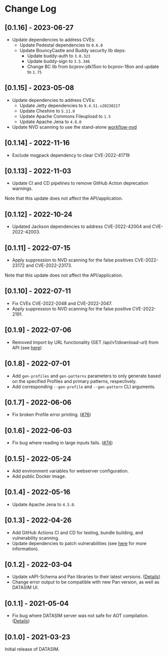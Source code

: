 # Change Log

## [0.1.16] - 2023-06-27
- Update dependencies to address CVEs:
  - Update Pedestal dependencies to `0.6.0`
  - Update BouncyCastle and Buddy security lib deps:
    - Update buddy-auth to `3.0.323`
    - Update buddy-sign to `3.5.346`
    - Change BC lib from bcprov-jdk15on to bcprov-18on and update to `1.75`

## [0.1.15] - 2023-05-08
- Update dependencies to address CVEs:
  - Update Jetty dependencies to `9.4.51.v20230217`
  - Update Cheshire to `5.11.0`
  - Update Apache Commons Fileupload to `1.5`
  - Update Apache Jena to `4.8.0`
- Update NVD scanning to use the stand-alone [workflow-nvd](https://github.com/yetanalytics/workflow-nvd)

## [0.1.14] - 2022-11-16
- Exclude msgpack dependency to clear CVE-2022-41719

## [0.1.13] - 2022-11-03
- Update CI and CD pipelines to remove GitHub Action deprecation warnings. 

Note that this update does not affect the API/application.

## [0.1.12] - 2022-10-24
- Updated Jackson dependencies to address CVE-2022-42004 and CVE-2022-42003.

## [0.1.11] - 2022-07-15
- Apply suppression to NVD scanning for the false positives CVE-2022-23172 and CVE-2022-23173.

Note that this update does not affect the API/application.

## [0.1.10] - 2022-07-11
- Fix CVEs CVE-2022-2048 and CVE-2022-2047.
- Apply suppression to NVD scanning for the false positive CVE-2022-2191.

## [0.1.9] - 2022-07-06
- Removed Import by URL functionality (GET /api/v1/download-url) from API (see [here](https://github.com/yetanalytics/datasim/pull/80))

## [0.1.8] - 2022-07-01
- Add `gen-profiles` and `gen-patterns` parameters to only generate based on the specified Profiles and primary patterns, respectively.
- Add corresponding `--gen-profile` and `--gen-pattern` CLI arguments.

## [0.1.7] - 2022-06-06
- Fix broken Profile error printing. ([#76](https://github.com/yetanalytics/datasim/pull/76))

## [0.1.6] - 2022-06-03
- Fix bug where reading in large inputs fails. ([#74](https://github.com/yetanalytics/datasim/pull/74))

## [0.1.5] - 2022-05-24
- Add environment variables for webserver configuration.
- Add public Docker image.

## [0.1.4] - 2022-05-16
- Update Apache Jena to `4.5.0`.

## [0.1.3] - 2022-04-26
- Add GitHub Actions CI and CD for testing, bundle building, and vulnerability scanning.
- Update dependencies to patch vulnerabilities (see [here](https://github.com/yetanalytics/datasim/pull/67) for more information).

## [0.1.2] - 2022-03-04
- Update xAPI-Schema and Pan libraries to their latest versions. ([Details](https://github.com/yetanalytics/datasim/pull/65))
- Change error output to be compatible with new Pan version, as well as DATASIM UI.

## [0.1.1] - 2021-05-04
- Fix bug where DATASIM server was not safe for AOT compilation. ([Details](https://github.com/yetanalytics/datasim/pull/63))

## [0.1.0] - 2021-03-23
Initial release of DATASIM.
